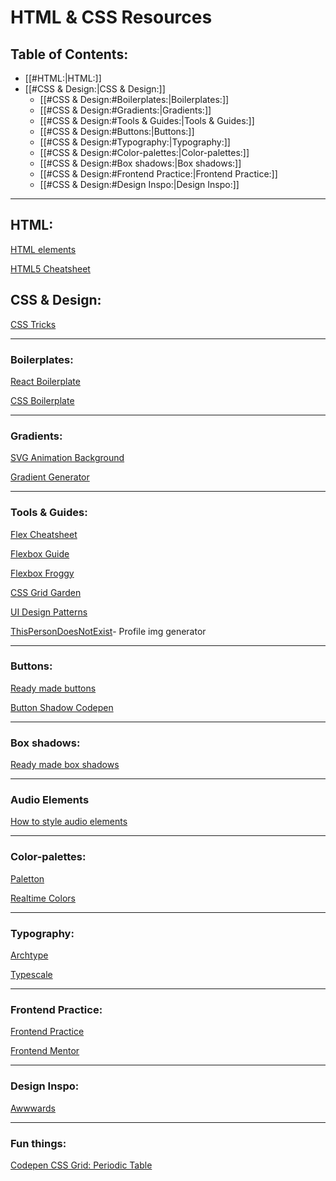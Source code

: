 # HTML & CSS Resources

## Table of Contents:

- [[#HTML:|HTML:]]
- [[#CSS & Design:|CSS & Design:]]
	- [[#CSS & Design:#Boilerplates:|Boilerplates:]]
	- [[#CSS & Design:#Gradients:|Gradients:]]
	- [[#CSS & Design:#Tools & Guides:|Tools & Guides:]]
	- [[#CSS & Design:#Buttons:|Buttons:]]
	- [[#CSS & Design:#Typography:|Typography:]]
	- [[#CSS & Design:#Color-palettes:|Color-palettes:]]
	- [[#CSS & Design:#Box shadows:|Box shadows:]]
	- [[#CSS & Design:#Frontend Practice:|Frontend Practice:]]
	- [[#CSS & Design:#Design Inspo:|Design Inspo:]]


-------------------

## HTML:

[HTML elements](https://developer.mozilla.org/en-US/docs/Web/HTML/Element)

[HTML5 Cheatsheet](https://www.wpkube.com/html5-cheat-sheet/)


## CSS & Design:

[CSS Tricks](https://css-tricks.com/)

-------------------

### Boilerplates:

[React Boilerplate](https://github.com/react-boilerplate/react-boilerplate)

[CSS Boilerplate](https://github.com/h5bp/html5-boilerplate/blob/main/dist/css/normalize.css#L40)

-------------------

### Gradients:

[SVG Animation Background](https://codepen.io/thanks2music/pen/VmJjaG)

[Gradient Generator](https://cssgradient.io/)


-------------------

### Tools & Guides:

[Flex Cheatsheet](https://yoksel.github.io/flex-cheatsheet/#section-display)

[Flexbox Guide](https://css-tricks.com/snippets/css/a-guide-to-flexbox/)

[Flexbox Froggy](https://flexboxfroggy.com/)

[CSS Grid Garden](https://cssgridgarden.com/)

[UI Design Patterns ](https://ui-patterns.com/patterns)

[ThisPersonDoesNotExist](https://thispersondoesnotexist.com/)- Profile img generator

-------------------

### Buttons:

[Ready made buttons](https://getcssscan.com/css-buttons-examples)

[Button Shadow Codepen](https://codepen.io/seme332/pen/reJOwo)


-------------------

### Box shadows:

[Ready made box shadows](https://getcssscan.com/css-box-shadow-examples)


-------------------

### Audio Elements

[How to style audio elements](https://blog.shahednasser.com/how-to-style-an-audio-element/)

-------------------

### Color-palettes:

[Paletton](https://paletton.com/#uid=4001p0k6J957ggZ73dr8S6jcu5P)

[Realtime Colors](https://realtimecolors.com/?colors=000000-ffffff-8fb4ff-ebf1ff-ff8f94)


-------------------


### Typography:

[Archtype](https://archetypeapp.com/#)

[Typescale](https://typescale.com/)


-------------------


### Frontend Practice:

[Frontend Practice](https://www.frontendpractice.com/)

[Frontend Mentor](https://www.frontendmentor.io/)


-------------------


### Design Inspo:

[Awwwards](https://www.awwwards.com/)


-------------------

### Fun things:

[Codepen CSS Grid: Periodic Table](https://codepen.io/oliviale/pen/ZmvPPd)


